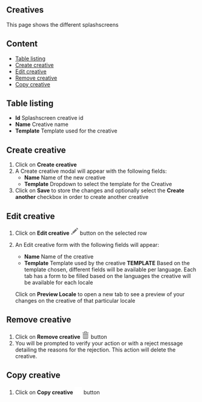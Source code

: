 ## Creatives

This page shows the different splashscreens 

## Content
- [Table listing](#table-listing)
- [Create creative](#create-creative)
- [Edit creative](#edit-creative)
- [Remove creative](#remove-creative)
- [Copy creative](#copy-creative)

## Table listing

- **Id** Splashscreen creative id
- **Name** Creative name
- **Template** Template used for the creative

## Create creative

1. Click on **Create creative**
2. A Create creative modal will appear with the following fields:
    - **Name** Name of the new creative
    - **Template** Dropdown to select the template for the Creative
3. Click on **Save** to store the changes and optionally select the **Create another** checkbox in order to create another creative
    


## Edit creative

1. Click on **Edit creative** ![pencil](https://github.com/azerion/gamedock-sdk/raw/master/docs/console/_images/pencil.png) button on the selected row
2. An Edit creative form with the following fields will appear:
    - **Name** Name of the creative
    - **Template** Template used by the creative
    **TEMPLATE**
    Based on the template chosen, different fields will be available per language. Each tab has a form to be filled based on the languages the creative will be available for each locale

    Click on **Preview Locale** to open a new tab to see a preview of your changes on the creative of that particular locale


## Remove creative
1. Click on **Remove creative** ![trash](https://github.com/azerion/gamedock-sdk/raw/master/docs/console/_images/trash.png) button 
2. You will be prompted to verify your action or with a reject message detailing the reasons for the rejection.
   This action will delete the creative. 



## Copy creative
1. Click on **Copy creative** ![duplicate](https://github.com/azerion/gamedock-sdk/raw/master/docs/console/_images/duplicate.png) button